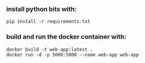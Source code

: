 ### install python bits with:
    pip install -r requirements.txt

### build and run the docker container with:
    docker build -t web-app:latest .
    docker run -d -p 5000:5000 --name web-app web-app
